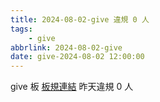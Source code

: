 ```yaml
---
title: 2024-08-02-give 違規 0 人
tags:
    - give
abbrlink: 2024-08-02-give
date: give-2024-08-02 12:00:00
---
```

give 板 [板規連結](https://www.ptt.cc/bbs/give/M.1612495900.A.C32.html)
昨天違規 0 人
